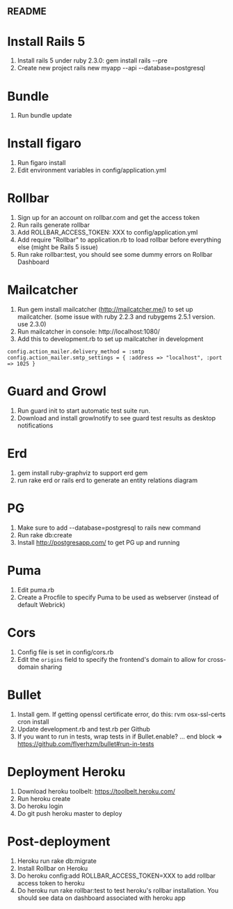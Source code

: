 ## README

Install Rails 5
===
1. Install rails 5 under ruby 2.3.0: gem install rails --pre
2. Create new project rails new myapp --api --database=postgresql

Bundle
===
1. Run bundle update

Install figaro
===
1. Run figaro install
2. Edit environment variables in config/application.yml

Rollbar
===
1. Sign up for an account on rollbar.com and get the access token
2. Run rails generate rollbar
3. Add ROLLBAR_ACCESS_TOKEN: XXX to config/application.yml
4. Add require "Rollbar" to application.rb to load rollbar before everything else (might be Rails 5 issue)
5. Run rake rollbar:test, you should see some dummy errors on Rollbar Dashboard

Mailcatcher
===
1. Run gem install mailcatcher (http://mailcatcher.me/) to set up mailcatcher. (some issue with ruby 2.2.3 and rubygems 2.5.1 version. use 2.3.0)
2. Run mailcatcher in console: http://localhost:1080/
3. Add this to development.rb to set up mailcatcher in development

`
config.action_mailer.delivery_method = :smtp
config.action_mailer.smtp_settings = { :address => "localhost", :port => 1025 }
`

Guard and Growl
===
1. Run guard init to start automatic test suite run.
2. Download and install growlnotify to see guard test results as desktop notifications

Erd
===
1. gem install ruby-graphviz to support erd gem
2. run rake erd or rails erd to generate an entity relations diagram

PG
===
1. Make sure to add --database=postgresql to rails new command
2. Run rake db:create
3. Install http://postgresapp.com/ to get PG up and running

Puma
===
1. Edit puma.rb
2. Create a Procfile to specify Puma to be used as webserver (instead of default Webrick)

Cors
===
1. Config file is set in config/cors.rb
2. Edit the `origins` field to specify the frontend's domain to allow for cross-domain sharing

Bullet
===
1. Install gem. If getting openssl certificate error, do this: rvm osx-ssl-certs cron install
2. Update development.rb and test.rb per Github
3. If you want to run in tests, wrap tests in if Bullet.enable? ... end block => https://github.com/flyerhzm/bullet#run-in-tests

Deployment Heroku
===
1. Download heroku toolbelt: https://toolbelt.heroku.com/
2. Run heroku create <name>
3. Do heroku login
4. Do git push heroku master to deploy

Post-deployment
===
1. Heroku run rake db:migrate
2. Install Rollbar on Heroku
3. Do heroku config:add ROLLBAR_ACCESS_TOKEN=XXX to add rollbar access token to heroku
4. Do heroku run rake rollbar:test to test heroku's rollbar installation. You should see data on dashboard associated with heroku app


